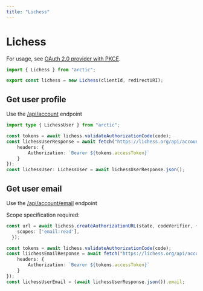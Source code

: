 ```yaml
---
title: "Lichess"
---
```


# Lichess

For usage, see [OAuth 2.0 provider with PKCE](/guides/oauth2-pkce).

```ts
import { Lichess } from "arctic";

export const lichess = new Lichess(clientId, redirectURI);
```

## Get user profile

Use the [/api/account](https://lichess.org/api#tag/Account/operation/accountMe) endpoint

```ts
import type { LichessUser } from "arctic";

const tokens = await lichess.validateAuthorizationCode(code);
const lichessUserResponse = await fetch("https://lichess.org/api/account/", {
	headers: {
		Authorization: `Bearer ${tokens.accessToken}`
	}
});
const lichessUser: LichessUser = await lichessUserResponse.json();
```

## Get user email
Use the [/api/account/email](https://lichess.org/api#tag/Account/operation/accountEmail) endpoint

Scope specification required:

```ts
const url = await lichess.createAuthorizationURL(state, codeVerifier, {
    scopes: ['email:read'],
  });

const tokens = await lichess.validateAuthorizationCode(code);
const liichessEmailResponse = await fetch("https://lichess.org/api/account/", {
	headers: {
		Authorization: `Bearer ${tokens.accessToken}`
	}
});
const lichessUserEmail = (await lichessUserResponse.json()).email;
```
